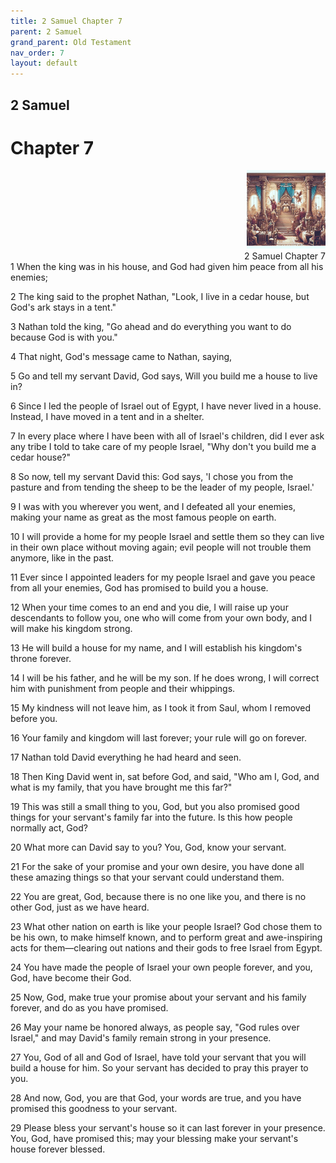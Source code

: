 ```yaml
---
title: 2 Samuel Chapter 7
parent: 2 Samuel
grand_parent: Old Testament
nav_order: 7
layout: default
---
```


## 2 Samuel

# Chapter 7

<div style="clear: both; text-align: right;">
    <img src="/assets/Image/2 Samuel/500/7.jpg" alt="2 Samuel Chapter 7" class="chapter-image" style="max-width: 25%; height: auto;"/>
    <figcaption style="font-size: 14px;">2 Samuel Chapter 7</figcaption>
</div>
1 When the king was in his house, and God had given him peace from all his enemies;

2 The king said to the prophet Nathan, "Look, I live in a cedar house, but God's ark stays in a tent."

3 Nathan told the king, "Go ahead and do everything you want to do because God is with you."

4 That night, God's message came to Nathan, saying,

5 Go and tell my servant David, God says, Will you build me a house to live in?

6 Since I led the people of Israel out of Egypt, I have never lived in a house. Instead, I have moved in a tent and in a shelter.

7 In every place where I have been with all of Israel's children, did I ever ask any tribe I told to take care of my people Israel, "Why don't you build me a cedar house?"

8 So now, tell my servant David this: God says, 'I chose you from the pasture and from tending the sheep to be the leader of my people, Israel.'

9 I was with you wherever you went, and I defeated all your enemies, making your name as great as the most famous people on earth.

10 I will provide a home for my people Israel and settle them so they can live in their own place without moving again; evil people will not trouble them anymore, like in the past.

11 Ever since I appointed leaders for my people Israel and gave you peace from all your enemies, God has promised to build you a house.

12 When your time comes to an end and you die, I will raise up your descendants to follow you, one who will come from your own body, and I will make his kingdom strong.

13 He will build a house for my name, and I will establish his kingdom's throne forever.

14 I will be his father, and he will be my son. If he does wrong, I will correct him with punishment from people and their whippings.

15 My kindness will not leave him, as I took it from Saul, whom I removed before you.

16 Your family and kingdom will last forever; your rule will go on forever.

17 Nathan told David everything he had heard and seen.

18 Then King David went in, sat before God, and said, "Who am I, God, and what is my family, that you have brought me this far?"

19 This was still a small thing to you, God, but you also promised good things for your servant's family far into the future. Is this how people normally act, God?

20 What more can David say to you? You, God, know your servant.

21 For the sake of your promise and your own desire, you have done all these amazing things so that your servant could understand them.

22 You are great, God, because there is no one like you, and there is no other God, just as we have heard.

23 What other nation on earth is like your people Israel? God chose them to be his own, to make himself known, and to perform great and awe-inspiring acts for them—clearing out nations and their gods to free Israel from Egypt.

24 You have made the people of Israel your own people forever, and you, God, have become their God.

25 Now, God, make true your promise about your servant and his family forever, and do as you have promised.

26 May your name be honored always, as people say, "God rules over Israel," and may David's family remain strong in your presence.

27 You, God of all and God of Israel, have told your servant that you will build a house for him. So your servant has decided to pray this prayer to you.

28 And now, God, you are that God, your words are true, and you have promised this goodness to your servant.

29 Please bless your servant's house so it can last forever in your presence. You, God, have promised this; may your blessing make your servant's house forever blessed.


